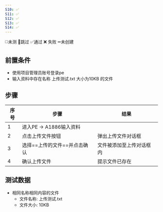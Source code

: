 ```yaml
---
S10: ✅
S11: ✅
S12: ✅
S13: ✅
S14: ✅
---
```

◻️未测    🚫跳过     ✅通过    ❌ 失败    ➖未创建

## 前置条件

- 使用项目管理员账号登录pe
- 输入资料中存在名称 上传测试.txt 大小为10KB 的文件

## 步骤

| 序号  | 步骤                | 结果           |
| --- | ----------------- | ------------ |
| 1   | 进入PE -> A1886输入资料 |              |
| 2   | 点击上传文件按钮          | 弹出上传文件对话框    |
| 3   | 选择==上传的文件==并点击确认  | 文件被添加至上传对话框内 |
| 4   | 确认上传文件            | 提示文件已存在      |

## 测试数据

- 相同名称相同内容的文件
	- 文件名称: 上传测试.txt
	- 文件大小: 10KB
